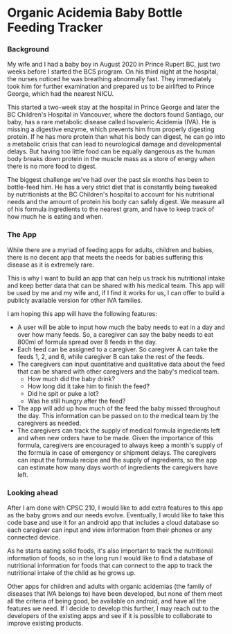 # Organic Acidemia Baby Bottle Feeding Tracker


### Background
My wife and I had a baby boy in August 2020 in Prince Rupert BC, just two weeks before I started the BCS program. 
On his third night at the hospital, the nurses noticed he was breathing abnormally fast. They immediately took him for 
further examination and prepared us to be airlifted to Prince George, which had the nearest NICU. 

This started a two-week stay at the hospital in Prince George and later the BC Children's Hospital in Vancouver, 
where the doctors found Santiago, our baby, has a rare metabolic disease called Isovaleric Acidemia (IVA). He is missing a
digestive enzyme, which prevents him from properly digesting protein. If he has more protein than what his body can
digest, he can go into a metabolic crisis that can lead to neurological damage and developmental delays. 
But having too little food can be equally dangerous as the human body breaks down protein in the muscle mass 
as a store of energy when there is no more food to digest.

The biggest challenge we've had over the past six months has been to bottle-feed him. He has a very strict diet
that is constantly being tweaked by nutritionists at the BC Children's hospital to account for his nutritional needs
and the amount of protein his body can safely digest. We measure all of his formula ingredients to the nearest gram,
and have to keep track of how much he is eating and when. 

### The App

While there are a myriad of feeding apps for adults, children and babies, there is no decent app that meets the needs 
for babies suffering this disease as it is extremely rare. 

This is why I want to build an app that can help us track his nutritional intake and keep better data that can be 
shared with his medical team. This app will be used by me and my wife and, if I find it works for us, I can offer to 
build a publicly available version for other IVA families. 

I am hoping this app will have the following features:
- A user will be able to input how much the baby needs to eat in a day and over how many feeds. So, a caregiver can
say the baby needs to eat 800ml of formula spread over 8 feeds in the day. 
- Each feed can be assigned to a caregiver. So caregiver A can take the feeds 1, 2, and 6, while 
caregiver B can take the rest of the feeds. 
- The caregivers can input quantitative and qualitative data about the feed that can be shared with other caregivers
and the baby's medical team. 
    - How much did the baby drink? 
    - How long did it take him to finish the feed?
    - Did he spit or puke a lot?
    - Was he still hungry after the feed?
- The app will add up how much of the feed the baby missed throughout the day. This information can be passed on to the 
medical team by the caregivers as needed. 
- The caregivers can track the supply of medical formula ingredients left and when new orders have to be made. 
Given the importance of this formula, caregivers are encouraged to always keep a month's supply of the formula 
in case of emergency or shipment delays. The caregivers can input the formula recipe and the supply of ingredients, 
so the app can estimate how many days worth of ingredients the caregivers have left. 

### Looking ahead

After I am done with CPSC 210, I would like to add extra features to this app as the baby grows and our needs evolve. 
Eventually, I would like to take this code base and use it for an android app that includes a cloud database so each 
caregiver can input and view information from their phones or any connected device.

As he starts eating solid foods, it's also important to track the nutritional information of foods, so in the long run 
I would like to find a database of nutritional information for foods that can connect to the app to track the 
nutritional intake of the child as he grows up. 

Other apps for children and adults with organic acidemias (the family of diseases that IVA belongs to) have been 
developed, but none of them meet all the criteria of being good, be available on android, and have all the features
we need. If I decide to develop this further, I may reach out to the developers of the existing apps and see if it is 
possible to collaborate to improve existing products. 
